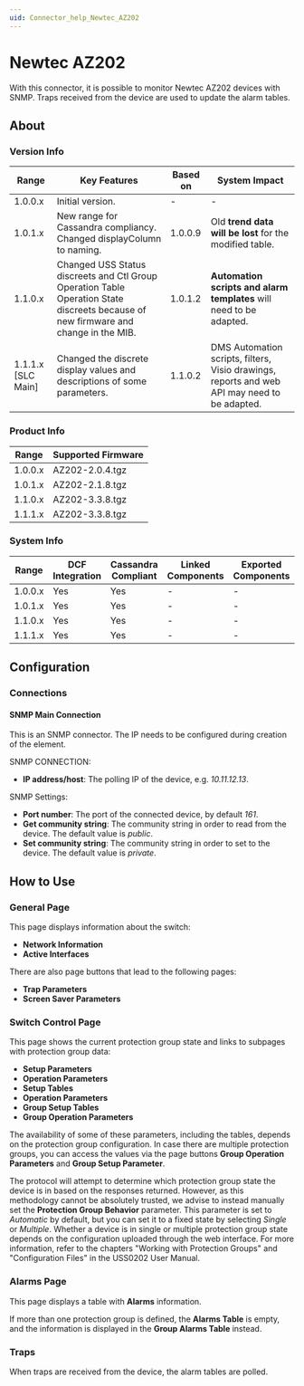 ```yaml
---
uid: Connector_help_Newtec_AZ202
---
```


# Newtec AZ202

With this connector, it is possible to monitor Newtec AZ202 devices with SNMP. Traps received from the device are used to update the alarm tables.

## About

### Version Info

| **Range**            | **Key Features**                                                                                                                    | **Based on** | **System Impact**                                                                            |
|----------------------|-------------------------------------------------------------------------------------------------------------------------------------|--------------|----------------------------------------------------------------------------------------------|
| 1.0.0.x              | Initial version.                                                                                                                    | \-           | \-                                                                                           |
| 1.0.1.x              | New range for Cassandra compliancy. Changed displayColumn to naming.                                                                | 1.0.0.9      | Old **trend data will be lost** for the modified table.                                      |
| 1.1.0.x              | Changed USS Status discreets and Ctl Group Operation Table Operation State discreets because of new firmware and change in the MIB. | 1.0.1.2      | **Automation scripts and alarm templates** will need to be adapted.                          |
| 1.1.1.x \[SLC Main\] | Changed the discrete display values and descriptions of some parameters.                                                            | 1.1.0.2      | DMS Automation scripts, filters, Visio drawings, reports and web API may need to be adapted. |

### Product Info

| Range     | Supported Firmware     |
|-----------|------------------------|
| 1.0.0.x   | AZ202-2.0.4.tgz        |
| 1.0.1.x   | AZ202-2.1.8.tgz        |
| 1.1.0.x   | AZ202-3.3.8.tgz        |
| 1.1.1.x   | AZ202-3.3.8.tgz        |

### System Info

| Range     | DCF Integration     | Cassandra Compliant     | Linked Components     | Exported Components     |
|-----------|---------------------|-------------------------|-----------------------|-------------------------|
| 1.0.0.x   | Yes                 | Yes                     | \-                    | \-                      |
| 1.0.1.x   | Yes                 | Yes                     | \-                    | \-                      |
| 1.1.0.x   | Yes                 | Yes                     | \-                    | \-                      |
| 1.1.1.x   | Yes                 | Yes                     | \-                    | \-                      |

## Configuration

### Connections

#### SNMP Main Connection

This is an SNMP connector. The IP needs to be configured during creation of the element.

SNMP CONNECTION:

- **IP address/host**: The polling IP of the device, e.g. *10.11.12.13*.

SNMP Settings:

- **Port number**: The port of the connected device, by default *161*.
- **Get community string**: The community string in order to read from the device. The default value is *public*.
- **Set community string**: The community string in order to set to the device. The default value is *private*.

## How to Use

### General Page

This page displays information about the switch:

- **Network Information**
- **Active Interfaces**

There are also page buttons that lead to the following pages:

- **Trap Parameters**
- **Screen Saver Parameters**

### Switch Control Page

This page shows the current protection group state and links to subpages with protection group data:

- **Setup Parameters**
- **Operation Parameters**
- **Setup Tables**
- **Operation Parameters**
- **Group Setup Tables**
- **Group Operation Parameters**

The availability of some of these parameters, including the tables, depends on the protection group configuration. In case there are multiple protection groups, you can access the values via the page buttons **Group Operation Parameters** and **Group Setup Parameter**.

The protocol will attempt to determine which protection group state the device is in based on the responses returned. However, as this methodology cannot be absolutely trusted, we advise to instead manually set the **Protection Group Behavior** parameter. This parameter is set to *Automatic* by default, but you can set it to a fixed state by selecting *Single* or *Multiple*. Whether a device is in single or multiple protection group state depends on the configuration uploaded through the web interface. For more information, refer to the chapters "Working with Protection Groups" and "Configuration Files" in the USS0202 User Manual.

### Alarms Page

This page displays a table with **Alarms** information.

If more than one protection group is defined, the **Alarms Table** is empty, and the information is displayed in the **Group Alarms Table** instead.

### Traps

When traps are received from the device, the alarm tables are polled.
